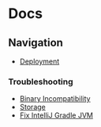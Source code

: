 <!-- Copyright (c) 2021 Tobias Briones. All rights reserved. -->
<!-- SPDX-License-Identifier: BSD-3-Clause -->
<!-- This file is part of https://github.com/tobiasbriones/cp-unah-mm545-distributed-text-file-system -->

# Docs

## Navigation

- [Deployment](deployment)

### Troubleshooting

- [Binary Incompatibility](troubleshooting/binary-incompatibility)
- [Storage](troubleshooting/storage)
- [Fix IntelliJ Gradle JVM](troubleshooting/fix-intellij-gradle-jvm)

